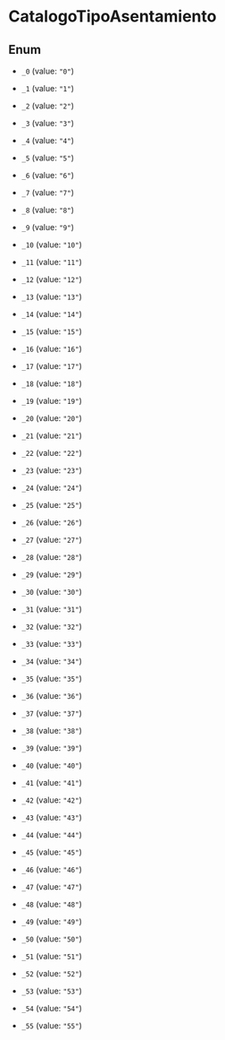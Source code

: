 

# CatalogoTipoAsentamiento

## Enum


* `_0` (value: `"0"`)

* `_1` (value: `"1"`)

* `_2` (value: `"2"`)

* `_3` (value: `"3"`)

* `_4` (value: `"4"`)

* `_5` (value: `"5"`)

* `_6` (value: `"6"`)

* `_7` (value: `"7"`)

* `_8` (value: `"8"`)

* `_9` (value: `"9"`)

* `_10` (value: `"10"`)

* `_11` (value: `"11"`)

* `_12` (value: `"12"`)

* `_13` (value: `"13"`)

* `_14` (value: `"14"`)

* `_15` (value: `"15"`)

* `_16` (value: `"16"`)

* `_17` (value: `"17"`)

* `_18` (value: `"18"`)

* `_19` (value: `"19"`)

* `_20` (value: `"20"`)

* `_21` (value: `"21"`)

* `_22` (value: `"22"`)

* `_23` (value: `"23"`)

* `_24` (value: `"24"`)

* `_25` (value: `"25"`)

* `_26` (value: `"26"`)

* `_27` (value: `"27"`)

* `_28` (value: `"28"`)

* `_29` (value: `"29"`)

* `_30` (value: `"30"`)

* `_31` (value: `"31"`)

* `_32` (value: `"32"`)

* `_33` (value: `"33"`)

* `_34` (value: `"34"`)

* `_35` (value: `"35"`)

* `_36` (value: `"36"`)

* `_37` (value: `"37"`)

* `_38` (value: `"38"`)

* `_39` (value: `"39"`)

* `_40` (value: `"40"`)

* `_41` (value: `"41"`)

* `_42` (value: `"42"`)

* `_43` (value: `"43"`)

* `_44` (value: `"44"`)

* `_45` (value: `"45"`)

* `_46` (value: `"46"`)

* `_47` (value: `"47"`)

* `_48` (value: `"48"`)

* `_49` (value: `"49"`)

* `_50` (value: `"50"`)

* `_51` (value: `"51"`)

* `_52` (value: `"52"`)

* `_53` (value: `"53"`)

* `_54` (value: `"54"`)

* `_55` (value: `"55"`)



